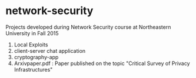 # network-security
Projects developed during Network Security course at Northeastern University in Fall 2015
<br />
1. Local Exploits<br />
2. client-server chat application<br />
2. cryptography-app<br />
3. Arxivpaper.pdf : Paper published on the topic "Critical Survey of Privacy Infrastructures"<br />
